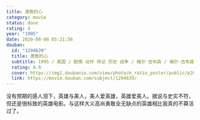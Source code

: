 ```yaml
---
title: 勇敢的心
category: movie
status: done
rating: 4
year: "1995"
date: 2020-08-08 05:21:56
douban:
  id: "1294639"
  title: 勇敢的心
  subtitle: 1995 / 美国 / 剧情 动作 传记 历史 战争 / 梅尔·吉布森 / 梅尔·吉布森 苏菲·玛索
  rating: 8.9
  cover: https://img1.doubanio.com/view/photo/m_ratio_poster/public/p2004174709.jpg
  link: https://movie.douban.com/subject/1294639/
---
```


没有预期的感人泪下，英雄与美人，美人爱英雄，英雄爱美人。据说与史实不符，但还是很标致的英雄电影。与这样大义高尚勇敢全无缺点的英雄相比我真的不算活过了。